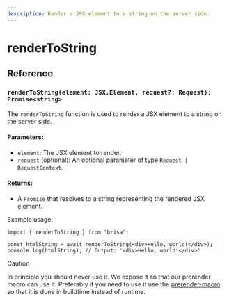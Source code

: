 ```yaml
---
description: Render a JSX element to a string on the server side.
---
```


# renderToString

## Reference

### `renderToString(element: JSX.Element, request?: Request): Promise<string>`

The `renderToString` function is used to render a JSX element to a string on the server side.

#### Parameters:

- `element`: The JSX element to render.
- `request` (optional): An optional parameter of type `Request | RequestContext`.

#### Returns:

- A `Promise` that resolves to a string representing the rendered JSX element.

Example usage:

```tsx
import { renderToString } from "brisa";

const htmlString = await renderToString(<div>Hello, world!</div>);
console.log(htmlString); // Output: '<div>Hello, world!</div>'
```

> [!CAUTION]
>
> In principle you should never use it. We expose it so that our prerender macro can use it. Preferably if you need to use it use the [prerender-macro](/api-reference/macros/prerender) so that it is done in buildtime instead of runtime.
